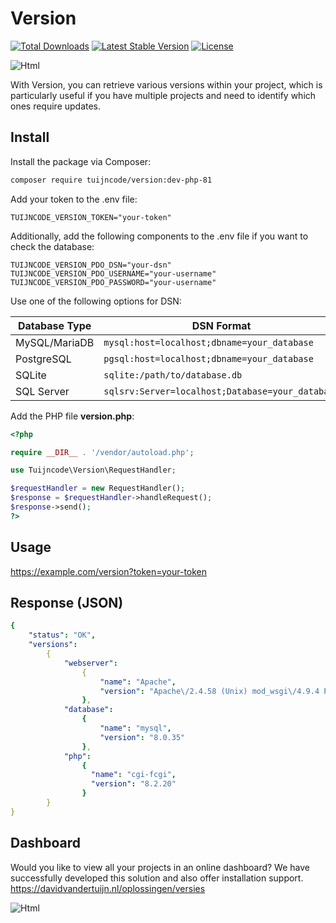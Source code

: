 # Version

<a href="https://packagist.org/packages/tuijncode/version"><img src="https://poser.pugx.org/tuijncode/version/d/total.svg" alt="Total Downloads"></a>
<a href="https://packagist.org/packages/tuijncode/version"><img src="https://poser.pugx.org/tuijncode/version/v/stable.svg" alt="Latest Stable Version"></a>
<a href="https://packagist.org/packages/tuijncode/version"><img src="https://poser.pugx.org/tuijncode/version/license.svg" alt="License"></a>

![Html](https://cdn.tuijncode.com/github/version.png)

With Version, you can retrieve various versions within your project, which is particularly useful if you have multiple projects and need to identify which ones require updates.

## Install

Install the package via Composer:

```sh
composer require tuijncode/version:dev-php-81
```

Add your token to the .env file:

```
TUIJNCODE_VERSION_TOKEN="your-token"
```

Additionally, add the following components to the .env file if you want to check the database:

```
TUIJNCODE_VERSION_PDO_DSN="your-dsn"
TUIJNCODE_VERSION_PDO_USERNAME="your-username"
TUIJNCODE_VERSION_PDO_PASSWORD="your-username"
```

Use one of the following options for DSN:

| Database Type     | DSN Format                             |
|-------------------|----------------------------------------|
| MySQL/MariaDB     | `mysql:host=localhost;dbname=your_database` |
| PostgreSQL        | `pgsql:host=localhost;dbname=your_database` |
| SQLite            | `sqlite:/path/to/database.db`        |
| SQL Server        | `sqlsrv:Server=localhost;Database=your_database` |

Add the PHP file **version.php**:

```php
<?php

require __DIR__ . '/vendor/autoload.php';

use Tuijncode\Version\RequestHandler;

$requestHandler = new RequestHandler();
$response = $requestHandler->handleRequest();
$response->send();
?>
```

## Usage

https://example.com/version?token=your-token

## Response (JSON)

```yaml
{
    "status": "OK",
    "versions":
        {
            "webserver":
                {
                    "name": "Apache",
                    "version": "Apache\/2.4.58 (Unix) mod_wsgi\/4.9.4 Python\/3.11 mod_fastcgi\/mod_fastcgi-SNAP-0910052141 OpenSSL\/1.1.1u"
                },
            "database":
                {
                    "name": "mysql",
                    "version": "8.0.35"
                },
            "php":
                {
                  "name": "cgi-fcgi",
                  "version": "8.2.20"
                }
        }
}
```

## Dashboard
Would you like to view all your projects in an online dashboard? We have successfully developed this solution and also offer installation support.
https://davidvandertuijn.nl/oplossingen/versies

![Html](http://cdn.davidvandertuijn.nl/solutions/versions/thumbnails/versions.400x300.png)
